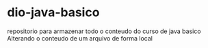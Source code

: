 # dio-java-basico
repositorio para armazenar todo o conteudo do curso de java basico
Alterando o conteudo de um arquivo de forma local
